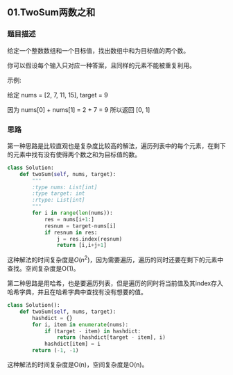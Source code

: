## 01.TwoSum两数之和

### 题目描述

给定一个整数数组和一个目标值，找出数组中和为目标值的两个数。

你可以假设每个输入只对应一种答案，且同样的元素不能被重复利用。

示例:

给定 nums = [2, 7, 11, 15], target = 9

因为 nums[0] + nums[1] = 2 + 7 = 9
所以返回 [0, 1]

### 思路

第一种思路是比较直观也是复杂度比较高的解法，遍历列表中的每个元素，在剩下的元素中找有没有使得两个数之和为目标值的数。

```python
class Solution:
    def twoSum(self, nums, target):
        """
        :type nums: List[int]
        :type target: int
        :rtype: List[int]
        """
        for i in range(len(nums)):
        	res = nums[i+1:]
        	resnum = target-nums[i]
        	if resnum in res:
        		j = res.index(resnum)
        		return [i,i+j+1]
```

这种解法的时间复杂度是$O(n^2)$，因为需要遍历，遍历的同时还要在剩下的元素中查找。空间复杂度是O(1)。



第二种思路是用哈希，也是要遍历列表，但是遍历的同时将当前值及其index存入哈希字典，并且在哈希字典中查找有没有想要的值。

```python
class Solution():
    def twoSum(self, nums, target):
        hashdict = {}
        for i, item in enumerate(nums):
            if (target - item) in hashdict:
                return (hashdict[target - item], i)
            hashdict[item] = i
        return (-1, -1)
```

这种解法的时间复杂度是O(n)，空间复杂度是O(n)。

